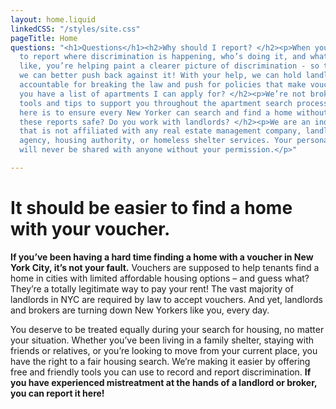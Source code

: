 ```yaml
---
layout: home.liquid
linkedCSS: "/styles/site.css"
pageTitle: Home
questions: "<h1>Questions</h1><h2>Why should I report? </h2><p>When you use your voice
  to report where discrimination is happening, who’s doing it, and what it sounds
  like, you’re helping paint a clearer picture of discrimination - so that together
  we can better push back against it! With your help, we can hold landlords and brokers
  accountable for breaking the law and push for policies that make vouchers work.</p><h2>Do
  you have a list of apartments I can apply for? </h2><p>We’re not brokers - we offer
  tools and tips to support you throughout the apartment search process. Our goal
  here is to ensure every New Yorker can search and find a home without facing discrimination.</p><h2>Are
  these reports safe? Do you work with landlords? </h2><p>We are an independent organization
  that is not affiliated with any real estate management company, landlord, brokering
  agency, housing authority, or homeless shelter services. Your personal information
  will never be shared with anyone without your permission.</p>"

---
```

# It should be easier to find a home with your voucher.

**If you’ve been having a hard time finding a home with a voucher in New York City, it’s not your fault.** Vouchers are supposed to help tenants find a home in cities with limited affordable housing options – and guess what? They’re a totally legitimate way to pay your rent! The vast majority of landlords in NYC are required by law to accept vouchers. And yet, landlords and brokers are turning down New Yorkers like you, every day.

You deserve to be treated equally during your search for housing, no matter your situation. Whether you’ve been living in a family shelter, staying with friends or relatives, or you’re looking to move from your current place, you have the right to a fair housing search. We’re making it easier by offering free and friendly tools you can use to record and report discrimination. **If you have experienced mistreatment at the hands of a landlord or broker, you can report it here!**